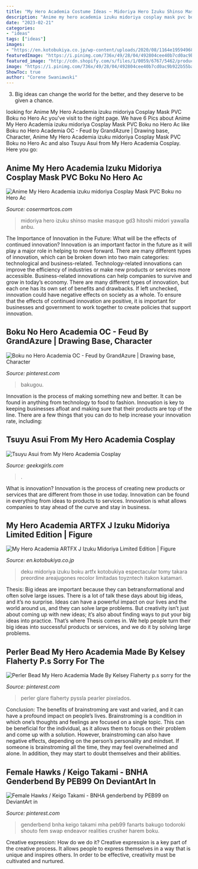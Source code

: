 ```yaml
---
title: "My Hero Academia Costume Ideas ~ Midoriya Hero Izuku Shinso Maske Masque Gd3 Hitoshi Midori Yawalla Anbu"
description: "Anime my hero academia izuku midoriya cosplay mask pvc boku no hero ac"
date: "2023-02-21"
categories:
- "ideas"
tags: ["ideas"]
images:
- "https://en.kotobukiya.co.jp/wp-content/uploads/2020/08/1164e1959496832e48150abdd876f1932e87ec1e.jpg"
featuredImage: "https://i.pinimg.com/736x/49/28/04/492804cee40b7cd0ac9b922b55ba28c9.jpg"
featured_image: "http://cdn.shopify.com/s/files/1/0059/6767/5462/products/product-image-932079405_1200x1200.jpg?v=1565652218"
image: "https://i.pinimg.com/736x/49/28/04/492804cee40b7cd0ac9b922b55ba28c9.jpg"
ShowToc: true
author: "Corene Swaniawski"
---
```



3. Big ideas can change the world for the better, and they deserve to be given a chance.

	

		
looking for Anime My Hero Academia izuku midoriya Cosplay Mask PVC Boku no Hero Ac you've visit to the right page. We have 6 Pics about Anime My Hero Academia izuku midoriya Cosplay Mask PVC Boku no Hero Ac like Boku no Hero Academia OC - Feud by GrandAzure | Drawing base, Character, Anime My Hero Academia izuku midoriya Cosplay Mask PVC Boku no Hero Ac and also Tsuyu Asui from My Hero Academia Cosplay. Here you go:
		
    
## Anime My Hero Academia Izuku Midoriya Cosplay Mask PVC Boku No Hero Ac

<img loading=lazy src="http://cdn.shopify.com/s/files/1/0059/6767/5462/products/product-image-932079405_1200x1200.jpg?v=1565652218" onerror="this.onerror=null;this.src='https://tse1.mm.bing.net/th?id=OIP.Mh22cvIgoWD5-YdnJ0XD0wHaHa&amp;pid=15.1';" alt="Anime My Hero Academia izuku midoriya Cosplay Mask PVC Boku no Hero Ac">

_Source: cosermartcos.com_

>midoriya hero izuku shinso maske masque gd3 hitoshi midori yawalla anbu. 

	

The Importance of Innovation in the Future: What will be the effects of continued innovation?
Innovation is an important factor in the future as it will play a major role in helping to move forward. There are many different types of innovation, which can be broken down into two main categories: technological and business-related. Technology-related innovations can improve the efficiency of industries or make new products or services more accessible. Business-related innovations can help companies to survive and grow in today’s economy. There are many different types of innovation, but each one has its own set of benefits and drawbacks. If left unchecked, innovation could have negative effects on society as a whole. To ensure that the effects of continued innovation are positive, it is important for businesses and government to work together to create policies that support innovation.

    
## Boku No Hero Academia OC - Feud By GrandAzure | Drawing Base, Character

<img loading=lazy src="https://i.pinimg.com/736x/49/28/04/492804cee40b7cd0ac9b922b55ba28c9.jpg" onerror="this.onerror=null;this.src='https://tse2.mm.bing.net/th?id=OIP.28cACunoPoT6H9HkhZt6rAHaNL&amp;pid=15.1';" alt="Boku no Hero Academia OC - Feud by GrandAzure | Drawing base, Character">

_Source: pinterest.com_

>bakugou. 

	

Innovation is the process of making something new and better. It can be found in anything from technology to food to fashion. Innovation is key to keeping businesses afloat and making sure that their products are top of the line. There are a few things that you can do to help increase your innovation rate, including:

    
## Tsuyu Asui From My Hero Academia Cosplay

<img loading=lazy src="http://geekxgirls.com/images/cosplay83/froppy-cosplay-03.jpg" onerror="this.onerror=null;this.src='https://tse4.mm.bing.net/th?id=OIP.blhonELnb8o0HPJZ9BunpgHaLH&amp;pid=15.1';" alt="Tsuyu Asui from My Hero Academia Cosplay">

_Source: geekxgirls.com_

>. 

	

What is innovation?
Innovation is the process of creating new products or services that are different from those in use today. Innovation can be found in everything from ideas to products to services. Innovation is what allows companies to stay ahead of the curve and stay in business.

    
## My Hero Academia ARTFX J Izuku Midoriya Limited Edition | Figure

<img loading=lazy src="https://en.kotobukiya.co.jp/wp-content/uploads/2020/08/1164e1959496832e48150abdd876f1932e87ec1e.jpg" onerror="this.onerror=null;this.src='https://tse3.mm.bing.net/th?id=OIP.c90VBM6cmY8cI8h-zeuLwwHaLG&amp;pid=15.1';" alt="My Hero Academia ARTFX J Izuku Midoriya Limited Edition | Figure">

_Source: en.kotobukiya.co.jp_

>deku midoriya izuku boku artfx kotobukiya espectacular tomy takara preordine areajugones recolor limitadas toyzntech itakon katamari. 

	

Thesis: Big ideas are important because they can betransformational and often solve large issues.
There is a lot of talk these days about big ideas, and it’s no surprise. Ideas can have a powerful impact on our lives and the world around us, and they can solve large problems. But creativity isn’t just about coming up with new ideas; it’s also about finding ways to put your big ideas into practice. That’s where Thesis comes in. We help people turn their big ideas into successful products or services, and we do it by solving large problems.

    
## Perler Bead My Hero Academia Made By Kelsey Flaherty P.s Sorry For The

<img loading=lazy src="https://i.pinimg.com/736x/2e/51/51/2e51512de467b44caf41edf66dc77778.jpg" onerror="this.onerror=null;this.src='https://tse4.mm.bing.net/th?id=OIP.Mjf7cXaJ5qnnKw8_ObxQYgCmF2&amp;pid=15.1';" alt="Perler Bead My Hero Academia Made By Kelsey Flaherty p.s sorry for the">

_Source: pinterest.com_

>perler glare flaherty pyssla pearler pixelados. 

	

Conclusion: The benefits of brainstroming are vast and varied, and it can have a profound impact on people’s lives.
Brainstroming is a condition in which one’s thoughts and feelings are focused on a single topic. This can be beneficial for the individual, as it allows them to focus on their problem and come up with a solution. However, brainstroming can also have negative effects, depending on the person’s personality and mindset. If someone is brainstroming all the time, they may feel overwhelmed and alone. In addition, they may start to doubt themselves and their abilities.

    
## Female Hawks / Keigo Takami - BNHA Genderbend By PEB99 On DeviantArt In

<img loading=lazy src="https://i.pinimg.com/736x/d0/d9/10/d0d910f04a31d9aa72f59a336a5c53b5.jpg" onerror="this.onerror=null;this.src='https://tse2.mm.bing.net/th?id=OIP.XrSMMe5e3EZ3JKmV5fLfcQHaNL&amp;pid=15.1';" alt="Female Hawks / Keigo Takami - BNHA genderbend by PEB99 on DeviantArt in">

_Source: pinterest.com_

>genderbend bnha keigo takami mha peb99 fanarts bakugo todoroki shouto fem swap endeavor realities crusher harem boku. 

	

Creative expression: How do we do it?
Creative expression is a key part of the creative process. It allows people to express themselves in a way that is unique and inspires others. In order to be effective, creativity must be cultivated and nurtured.

